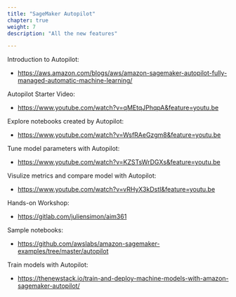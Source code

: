 ```yaml
---
title: "SageMaker Autopilot"
chapter: true
weight: 7
description: "All the new features"

---
```


Introduction to Autopilot:
- https://aws.amazon.com/blogs/aws/amazon-sagemaker-autopilot-fully-managed-automatic-machine-learning/ 

Autopilot Starter Video:
- https://www.youtube.com/watch?v=qMEtqJPhqpA&feature=youtu.be 

Explore notebooks created by Autopilot:
- https://www.youtube.com/watch?v=WsfRAeGzgm8&feature=youtu.be 

Tune model parameters with Autopilot:
- https://www.youtube.com/watch?v=KZSTsWrDGXs&feature=youtu.be 

Visulize metrics and compare model with Autopilot:
- https://www.youtube.com/watch?v=vRHyX3kDstI&feature=youtu.be 

Hands-on Workshop:
- https://gitlab.com/juliensimon/aim361 

Sample notebooks:
- https://github.com/awslabs/amazon-sagemaker-examples/tree/master/autopilot 

Train models with Autopilot:
- https://thenewstack.io/train-and-deploy-machine-models-with-amazon-sagemaker-autopilot/ 

